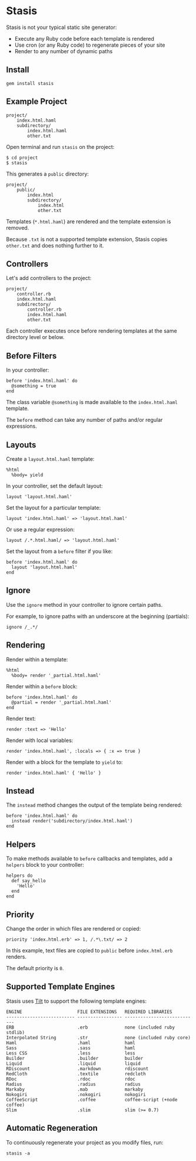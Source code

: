 Stasis
======

Stasis is not your typical static site generator:

* Execute any Ruby code before each template is rendered
* Use cron (or any Ruby code) to regenerate pieces of your site
* Render to any number of dynamic paths

Install
-------

    gem install stasis

Example Project
---------------

    project/
        index.html.haml
        subdirectory/
            index.html.haml
            other.txt

Open terminal and run `stasis` on the project:

    $ cd project
    $ stasis

This generates a `public` directory:

    project/
        public/
            index.html
            subdirectory/
                index.html
                other.txt

Templates (`*.html.haml`) are rendered and the template extension is removed.

Because `.txt` is not a supported template extension, Stasis copies `other.txt` and does nothing further to it.

Controllers
-----------

Let's add controllers to the project:

    project/
        controller.rb
        index.html.haml
        subdirectory/
            controller.rb
            index.html.haml
            other.txt

Each controller executes once before rendering templates at the same directory level or below.

Before Filters
--------------

In your controller:

    before 'index.html.haml' do
      @something = true
    end

The class variable `@something` is made available to the `index.html.haml` template.

The `before` method can take any number of paths and/or regular expressions.

Layouts
-------

Create a `layout.html.haml` template:

    %html
      %body= yield

In your controller, set the default layout:

    layout 'layout.html.haml'

Set the layout for a particular template:

    layout 'index.html.haml' => 'layout.html.haml'

Or use a regular expression:

    layout /.*.html.haml/ => 'layout.html.haml'

Set the layout from a `before` filter if you like:

    before 'index.html.haml' do
      layout 'layout.html.haml'
    end

Ignore
------

Use the `ignore` method in your controller to ignore certain paths.

For example, to ignore paths with an underscore at the beginning (partials):

    ignore /_.*/

Rendering
---------

Render within a template:

    %html
      %body= render '_partial.html.haml'

Render within a `before` block:

    before 'index.html.haml' do
      @partial = render '_partial.html.haml'
    end

Render text:

    render :text => 'Hello'

Render with local variables:

    render 'index.html.haml', :locals => { :x => true }

Render with a block for the template to `yield` to:

    render 'index.html.haml' { 'Hello' }

Instead
-------

The `instead` method changes the output of the template being rendered:

    before 'index.html.haml' do
      instead render('subdirectory/index.html.haml')
    end

Helpers
-------

To make methods available to `before` callbacks and templates, add a `helpers` block to your controller:

    helpers do
      def say_hello
        'Hello'
      end
    end

Priority
--------

Change the order in which files are rendered or copied:

    priority 'index.html.erb' => 1, /.*\.txt/ => 2

In this example, text files are copied to `public` before `index.html.erb` renders.

The default priority is `0`.

Supported Template Engines
--------------------------

Stasis uses [Tilt](https://github.com/rtomayko/tilt) to support the following template engines:

    ENGINE                     FILE EXTENSIONS   REQUIRED LIBRARIES
    -------------------------- ----------------- ----------------------------
    ERB                        .erb              none (included ruby stdlib)
    Interpolated String        .str              none (included ruby core)
    Haml                       .haml             haml
    Sass                       .sass             haml
    Less CSS                   .less             less
    Builder                    .builder          builder
    Liquid                     .liquid           liquid
    RDiscount                  .markdown         rdiscount
    RedCloth                   .textile          redcloth
    RDoc                       .rdoc             rdoc
    Radius                     .radius           radius
    Markaby                    .mab              markaby
    Nokogiri                   .nokogiri         nokogiri
    CoffeeScript               .coffee           coffee-script (+node coffee)
    Slim                       .slim             slim (>= 0.7)

Automatic Regeneration
----------------------

To continuously regenerate your project as you modify files, run:

    stasis -a